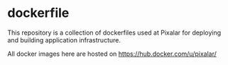 # dockerfile

This repository is a collection of dockerfiles used at Pixalar for deploying and
building application infrastructure.

All docker images here are hosted on https://hub.docker.com/u/pixalar/
